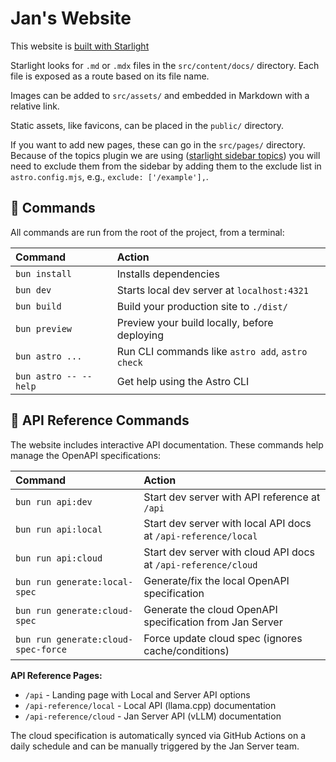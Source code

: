 # Jan's Website

This website is [built with Starlight](https://starlight.astro.build)


Starlight looks for `.md` or `.mdx` files in the `src/content/docs/` directory. Each file is exposed
as a route based on its file name.

Images can be added to `src/assets/` and embedded in Markdown with a relative link.

Static assets, like favicons, can be placed in the `public/` directory.

If you want to add new pages, these can go in the `src/pages/` directory. Because of the topics plugin
we are using ([starlight sidebar topics](https://starlight-sidebar-topics.netlify.app/docs/guides/excluded-pages/))
you will need to exclude them from the sidebar by adding them to the exclude list in `astro.config.mjs`, e.g., `exclude: ['/example'],`.

## 🧞 Commands

All commands are run from the root of the project, from a terminal:

| Command                   | Action                                           |
| :------------------------ | :----------------------------------------------- |
| `bun install`             | Installs dependencies                            |
| `bun dev`             | Starts local dev server at `localhost:4321`      |
| `bun build`           | Build your production site to `./dist/`          |
| `bun preview`         | Preview your build locally, before deploying     |
| `bun astro ...`       | Run CLI commands like `astro add`, `astro check` |
| `bun astro -- --help` | Get help using the Astro CLI                     |

## 📖 API Reference Commands

The website includes interactive API documentation. These commands help manage the OpenAPI specifications:

| Command                          | Action                                                    |
| :------------------------------- | :-------------------------------------------------------- |
| `bun run api:dev`               | Start dev server with API reference at `/api`            |
| `bun run api:local`             | Start dev server with local API docs at `/api-reference/local` |
| `bun run api:cloud`             | Start dev server with cloud API docs at `/api-reference/cloud` |
| `bun run generate:local-spec`   | Generate/fix the local OpenAPI specification             |
| `bun run generate:cloud-spec`   | Generate the cloud OpenAPI specification from Jan Server |
| `bun run generate:cloud-spec-force` | Force update cloud spec (ignores cache/conditions)   |

**API Reference Pages:**
- `/api` - Landing page with Local and Server API options
- `/api-reference/local` - Local API (llama.cpp) documentation  
- `/api-reference/cloud` - Jan Server API (vLLM) documentation

The cloud specification is automatically synced via GitHub Actions on a daily schedule and can be manually triggered by the Jan Server team.
